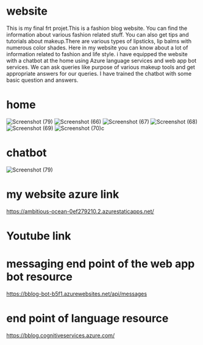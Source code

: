 # website
This is my final frt projet.This is a fashion blog website. You can find the information about various fashion related stuff. You can also get tips and tutorials about makeup.There are various types of lipsticks, lip balms with numerous color shades. Here in my website you can know about a lot of information related to fashion and life style. i have equipped the website with a chatbot at the home using Azure language services and web app bot services. We can ask queries like purpose of various makeup tools and get appropriate answers for our queries. I have trained the chatbot with some basic question and answers.
# home 
![Screenshot (79)](https://user-images.githubusercontent.com/108890847/202280892-636bedde-b7f5-4cb6-9975-70c8046c039e.png)
![Screenshot (66)](https://user-images.githubusercontent.com/108890847/198548678-24ddff12-32d7-4d6e-bf86-320d26fddc01.png)
![Screenshot (67)](https://user-images.githubusercontent.com/108890847/198548920-b30efca8-dacb-4147-8b5b-be1eaf86ac80.png)
![Screenshot (68)](https://user-images.githubusercontent.com/108890847/198549151-26680f9e-2770-4682-97aa-01d4c35c8613.png)
![Screenshot (69)](https://user-images.githubusercontent.com/108890847/198549810-dc9ed9c0-afc6-4ba1-9bc9-609662c77128.png)
![Screenshot (70)](https://user-images.githubusercontent.com/108890847/198551107-3d09d5ee-29c3-416a-81ad-2f4574b3c14c.png)c 
# chatbot
![Screenshot (79)](https://user-images.githubusercontent.com/108890847/202281162-eba475a8-8311-447a-a46a-14a7616975b6.png)

# my website azure link
https://ambitious-ocean-0ef279210.2.azurestaticapps.net/
# Youtube link

# messaging end point of the web app bot resource
https://bblog-bot-b5f1.azurewebsites.net/api/messages
# end point of language resource
https://bblog.cognitiveservices.azure.com/

